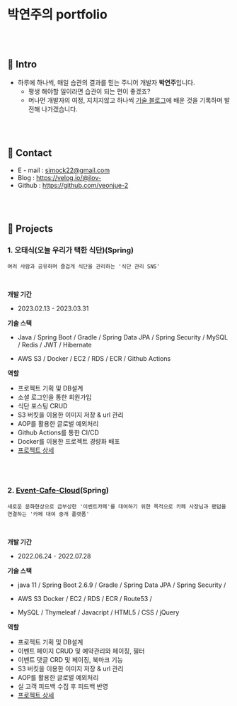 # 박연주의 portfolio
</br>
</br>

## 📍 Intro
- 하루에 하나씩, 매일 습관의 결과를 믿는 주니어 개발자 **박연주**입니다.
    - 평생 해야할 일이라면 습관이 되는 편이 좋겠죠?
    - 머나먼 개발자의 여정,  지치지않고 하나씩 [기술 블로그](https://velog.io/@ilov-)에 배운 것을 기록하며 발전해 나가겠습니다.

</br>
</br>

## 📍 Contact
- E - mail : simock22@gmail.com
- Blog : https://velog.io/@ilov-
- Github : https://github.com/yeonjue-2
</br>
</br>

## 📍 Projects

### 1. 오태식(오늘 우리가 택한 식단)(Spring)
```
여러 사람과 공유하며 즐겁게 식단을 관리하는 '식단 관리 SNS'
```
</br>

**개발 기간** 
- 2023.02.13 - 2023.03.31 
<p> 


**기술 스택**
- Java / Spring Boot / Gradle / Spring Data JPA / Spring Security / MySQL / Redis / JWT / Hibernate <p>
- AWS S3 / Docker / EC2 / RDS / ECR / Github Actions <p>
 

**역할**
- 프로젝트 기획 및 DB설계
- 소셜 로그인을 통한 회원가입
- 식단 포스팅 CRUD
- S3 버킷을 이용한 이미지 저장 & url 관리
- AOP를 활용한 글로벌 예외처리
- Github Actions를 통한 CI/CD
- Docker를 이용한 프로젝트 경량화 배포
- [프로젝트 상세](https://github.com/yeonjue-2/sunFlowerP_back.git)

</br>
</br>

### 2. [Event-Cafe-Cloud](https://www.eventcafecloud.com)(Spring)
```
새로운 문화현상으로 급부상한 '이벤트카페'를 대여하기 위한 목적으로 카페 사장님과 팬덤을 연결하는 '카페 대여 중개 플랫폼'
```
</br>

**개발 기간** 
- 2022.06.24 - 2022.07.28 
<p> 


**기술 스택**
- java 11 / Spring Boot 2.6.9 / Gradle / Spring Data JPA / Spring Security / <p>
- AWS S3 Docker / EC2 / RDS / ECR / Route53 / <p>
- MySQL / Thymeleaf / Javacript / HTML5 / CSS / jQuery<p>



**역할**
- 프로젝트 기획 및 DB설계
- 이벤트 페이지 CRUD 및 예약관리와 페이징, 필터
- 이벤트 댓글 CRD 및 페이징, 북마크 기능
- S3 버킷을 이용한 이미지 저장 & url 관리
- AOP를 활용한 글로벌 예외처리
- 실 고객 피드백 수집 후 피드백 반영
- [프로젝트 상세](https://github.com/yeonjue-2/eventcafecloud.git)

</br>
</br>




